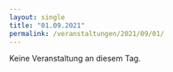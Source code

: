 ```yaml
---
layout: single
title: "01.09.2021"
permalink: /veranstaltungen/2021/09/01/
---
```


Keine Veranstaltung an diesem Tag.
